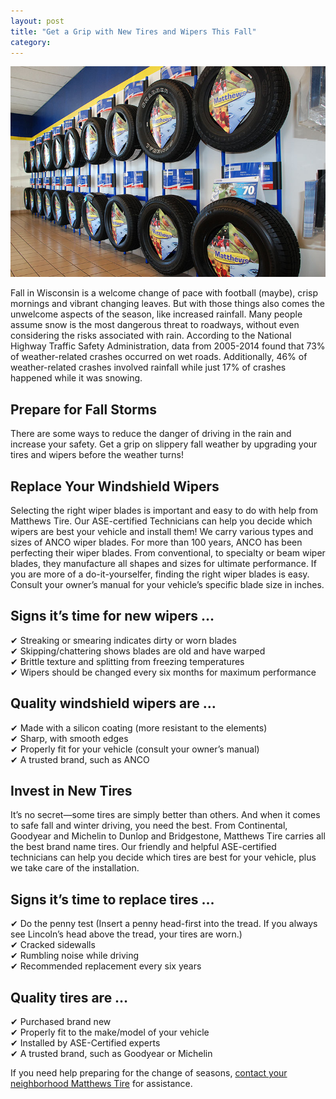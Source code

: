 ```yaml
---
layout: post
title: "Get a Grip with New Tires and Wipers This Fall"
category:
---
```


![Matthews Tire In Store Wall Display of Tires For Sale](/img/matthews-tire-wall-display.jpg)

Fall in Wisconsin is a welcome change of pace with football (maybe), crisp mornings and vibrant changing leaves. But with those things also comes the unwelcome aspects of the season, like increased rainfall. Many people assume snow is the most dangerous threat to roadways, without even considering the risks associated with rain. According to the National Highway Traffic Safety Administration, data from 2005-2014 found that 73% of weather-related crashes occurred on wet roads. Additionally, 46% of weather-related crashes involved rainfall while just 17% of crashes happened while it was snowing. 

## Prepare for Fall Storms
There are some ways to reduce the danger of driving in the rain and increase your safety. Get a grip on slippery fall weather by upgrading your tires and wipers before the weather turns! 

## Replace Your Windshield Wipers
Selecting the right wiper blades is important and easy to do with help from Matthews Tire. Our ASE-certified Technicians can help you decide which wipers are best your vehicle and install them! We carry various types and sizes of ANCO wiper blades. For more than 100 years, ANCO has been perfecting their wiper blades. From conventional, to specialty or beam wiper blades, they manufacture all shapes and sizes for ultimate performance. If you are more of a do-it-yourselfer, finding the right wiper blades is easy. Consult your owner’s manual for your vehicle’s specific blade size in inches.

## Signs it’s time for new wipers …
✔ Streaking or smearing indicates dirty or worn blades<br>
✔ Skipping/chattering shows blades are old and have warped<br>
✔ Brittle texture and splitting from freezing temperatures<br> 
✔ Wipers should be changed every six months for maximum performance

## Quality windshield wipers are … 
✔ Made with a silicon coating (more resistant to the elements)<br>
✔ Sharp, with smooth edges<br>
✔ Properly fit for your vehicle (consult your owner’s manual)<br>
✔ A trusted brand, such as ANCO
	
## Invest in New Tires
It’s no secret—some tires are simply better than others. And when it comes to safe fall and winter driving, you need the best. From Continental, Goodyear and Michelin to Dunlop and Bridgestone, Matthews Tire carries all the best brand name tires. Our friendly and helpful ASE-certified technicians can help you decide which tires are best for your vehicle, plus we take care of the installation. 

## Signs it’s time to replace tires … 
✔ Do the penny test (Insert a penny head-first into the tread. If you always see Lincoln’s head above the tread, your tires are worn.)<br>
✔ Cracked sidewalls<br>
✔ Rumbling noise while driving<br>
✔ Recommended replacement every six years

## Quality tires are … 
✔ Purchased brand new<br>
✔ Properly fit to the make/model of your vehicle<br>
✔ Installed by ASE-Certified experts<br>
✔ A trusted brand, such as Goodyear or Michelin
	
If you need help preparing for the change of seasons, [contact your neighborhood Matthews Tire](/locations/) for assistance.
